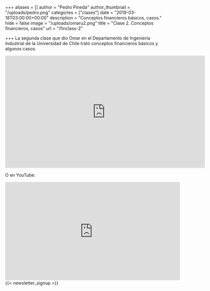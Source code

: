 +++
aliases = []
author = "Pedro Pineda"
author_thumbnail = "/uploads/pedro.png"
categories = ["clases"]
date = "2019-03-18T03:00:00+00:00"
description = "Conceptos financieros básicos, casos."
hide = false
image = "/uploads/omaru2.png"
title = "Clase 2. Conceptos financieros, casos"
url = "/finclass-2"

+++
La segunda clase que dio Omar en el Departamento de Ingeniería Industrial de la Universidad de Chile trató conceptos financieros básicos y algunos casos.

<div style="text-align:center">
<iframe src="https://player.vimeo.com/video/332360701" width="640" height="360" frameborder="0" allow="autoplay; fullscreen" allowfullscreen></iframe>
</div>

O en YouTube:

<div style="text-align:center">
<iframe width="560" height="315" src="https://www.youtube.com/embed/T1EM-khqDWQ" frameborder="0" allow="accelerometer; autoplay; encrypted-media; gyroscope; picture-in-picture" allowfullscreen></iframe></div>
 {{< newsletter_signup >}}